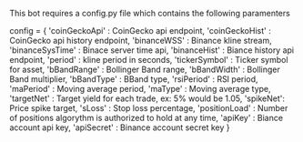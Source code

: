 
This bot requires a config.py file which contains the following paramenters

config = {
    'coinGeckoApi' : CoinGecko api endpoint,
    'coinGeckoHist' : CoinGecko api history endpoint,
    'binanceWSS' : Binance kline stream,
    'binanceSysTime' :  Binace server time api,
    'binanceHist' : Biance history api endpoint,
    'period' : kline period in seconds,
    'tickerSymbol' : Ticker symbol for asset,
    'bBandRange' : Bollinger Band range,
    'bBandWidth' : Bollinger Band multiplier,
    'bBandType' : BBand type,
    'rsiPeriod' : RSI period,
    'maPeriod' : Moving average period,
    'maType' : Moving average type,
    'targetNet' : Target yield for each trade, ex: 5% would be 1.05,
    'spikeNet': Price spike target,
    'sLoss' : Stop loss percentage,
    'positionLoad' : Number of positions algorythm is authorized to hold at any time,
    'apiKey' : Biance account api key,
    'apiSecret' : Binance account secret key
}